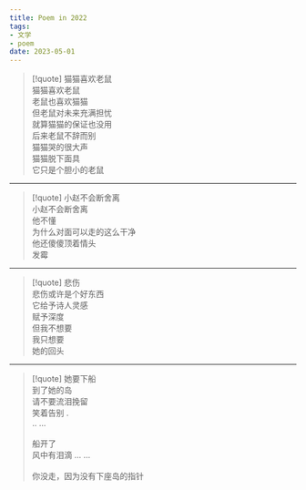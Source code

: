 ```yaml
---
title: Poem in 2022
tags: 
- 文学
- poem
date: 2023-05-01
---
```


> [!quote] 
> 猫猫喜欢老鼠
> <br>
>  猫猫喜欢老鼠<br>
>  老鼠也喜欢猫猫<br>
>  但老鼠对未来充满担忧<br> 
>  就算猫猫的保证也没用<br> 
>  后来老鼠不辞而别<br> 
>  猫猫哭的很大声<br> 
>  猫猫脱下面具<br> 
>  它只是个胆小的老鼠<br>
>  

--- 

> [!quote] 
> 小赵不会断舍离
> <br>
> 小赵不会断舍离<br>
> 他不懂<br>
> 为什么对面可以走的这么干净<br>
> 他还傻傻顶着情头<br>
> 发霉<br>
> 

---

> [!quote] 
> 悲伤
> <br>
> 悲伤或许是个好东西<br>
> 它给予诗人灵感<br>
> 赋予深度<br>
> 但我不想要<br>
> 我只想要<br>
> 她的回头

--- 

 > [!quote] 
> 她要下船
> <br>
>  到了她的岛<br>
>  请不要流泪挽留<br>
>  笑着告别 .<br>
>  .. ...<br>
> <br> 
>  船开了<br> 
>  风中有泪滴 ... ...<br> 
>  <br>
>  你没走，因为没有下座岛的指针



